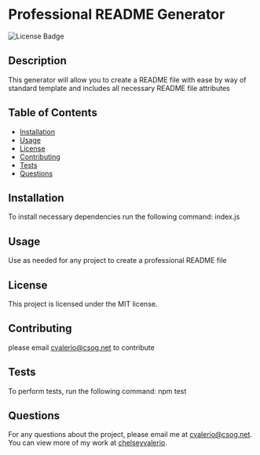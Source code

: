 # Professional README Generator
![License Badge](https://img.shields.io/badge/License-MIT-blue)


## Description

This generator will allow you to create a README file with ease by way of standard template and includes all necessary README file attributes


## Table of Contents

- [Installation](#installation)
- [Usage](#usage)
- [License](#license)
- [Contributing](#contributing)
- [Tests](#tests)
- [Questions](#questions)


## Installation

To install necessary dependencies run the following command:
index.js

## Usage

Use as needed for any project to create a professional README file


## License
    
This project is licensed under the MIT license. 

## Contributing

please email cvalerio@csog.net to contribute

## Tests

To perform tests, run the following command:
npm test

## Questions

For any questions about the project, please email me at cvalerio@csog.net.
You can view more of my work at [chelseyvalerio](https://github.com/chelseyvalerio/).

